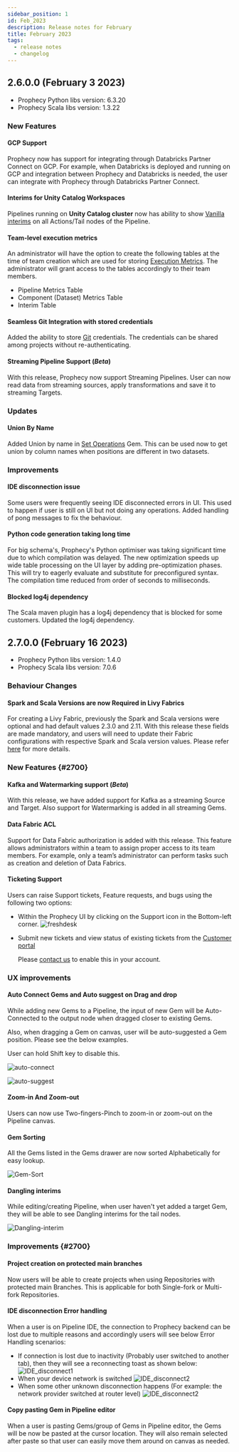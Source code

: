 ```yaml
---
sidebar_position: 1
id: Feb_2023
description: Release notes for February
title: February 2023
tags:
  - release notes
  - changelog
---
```


## 2.6.0.0 (February 3 2023)

- Prophecy Python libs version: 6.3.20
- Prophecy Scala libs version: 1.3.22

### New Features

#### GCP Support

Prophecy now has support for integrating through Databricks Partner Connect on GCP. For example, when Databricks is deployed and running on GCP and integration between Prophecy and Databricks is needed, the user can integrate with Prophecy through Databricks Partner Connect.

#### Interims for Unity Catalog Workspaces

Pipelines running on **Unity Catalog cluster** now has ability to show [Vanilla interims](../low-code-spark/execution/executions_on_databricks_clusters#vanilla-interims) on all Actions/Tail nodes of the Pipeline.

#### Team-level execution metrics

An administrator will have the option to create the following tables at the time of team creation which are used for storing [Execution Metrics](docs/low-code-spark/execution/execution-metrics.md). The administrator will grant access to the tables accordingly to their team members.

- Pipeline Metrics Table
- Component (Dataset) Metrics Table
- Interim Table

#### Seamless Git Integration with stored credentials

Added the ability to store [Git](docs/metadata/git.md) credentials. The credentials can be shared among projects without re-authenticating.

#### Streaming Pipeline Support (_Beta_)

With this release, Prophecy now support Streaming Pipelines. User can now read data from streaming sources, apply transformations and save it to streaming Targets.

### Updates

#### Union By Name

Added Union by name in [Set Operations](docs/low-code-spark/gems/transform/set-operation.md) Gem. This can be used now to get union by column names when positions are different in two datasets.

### Improvements

#### IDE disconnection issue

Some users were frequently seeing IDE disconnected errors in UI. This used to happen if user is still on UI but not doing any operations. Added handling of pong messages to fix the behaviour.

#### Python code generation taking long time

For big schema's, Prophecy's Python optimiser was taking significant time due to which compilation was delayed.
The new optimization speeds up wide table processing on the UI layer by adding pre-optimization phases. This will try to eagerly evaluate and substitute for preconfigured syntax.
The compilation time reduced from order of seconds to milliseconds.

#### Blocked log4j dependency

The Scala maven plugin has a log4j dependency that is blocked for some customers. Updated the log4j dependency.

## 2.7.0.0 (February 16 2023)

- Prophecy Python libs version: 1.4.0
- Prophecy Scala libs version: 7.0.6

### Behaviour Changes

#### Spark and Scala Versions are now Required in Livy Fabrics

For creating a Livy Fabric, previously the Spark and Scala versions were optional and had default values 2.3.0 and 2.11. With this release these fields are made mandatory, and users will need to update their Fabric configurations with respective Spark and Scala version values. Please refer [here](../concepts/fabrics/create-a-fabric#livy) for more details.

### New Features {#2700}

#### Kafka and Watermarking support (_Beta_)

With this release, we have added support for Kafka as a streaming Source and Target. Also support for Watermarking is added in all streaming Gems.

#### Data Fabric ACL

Support for Data Fabric authorization is added with this release. This feature allows administrators within a team to assign proper access to its team members. For example, only a team’s administrator can perform tasks such as creation and deletion of Data Fabrics.

#### Ticketing Support

Users can raise Support tickets, Feature requests, and bugs using the following two options:

- Within the Prophecy UI by clicking on the Support icon in the Bottom-left corner.
  ![freshdesk](img/freshdesk.gif)

- Submit new tickets and view status of existing tickets from the [Customer portal](https://help.prophecy.io)

  Please [contact us](mailto:success@Prophecy.io) to enable this in your account.

### UX improvements

#### Auto Connect Gems and Auto suggest on Drag and drop

While adding new Gems to a Pipeline, the input of new Gem will be Auto-Connected to the output node when dragged closer to existing Gems.

Also, when dragging a Gem on canvas, user will be auto-suggested a Gem position. Please see the below examples.

User can hold Shift key to disable this.

![auto-connect](img/auto-connect.gif)

![auto-suggest](img/drag-drop.gif)

#### Zoom-in And Zoom-out

Users can now use Two-fingers-Pinch to zoom-in or zoom-out on the Pipeline canvas.

#### Gem Sorting

All the Gems listed in the Gems drawer are now sorted Alphabetically for easy lookup.

![Gem-Sort](img/sorting.png)

#### Dangling interims

While editing/creating Pipeline, when user haven't yet added a target Gem, they will be able to see Dangling interims for the tail nodes.

![Dangling-interim](img/dangling_interm.png)

### Improvements {#2700}

#### Project creation on protected main branches

Now users will be able to create projects when using Repositories with protected main Branches. This is applicable for both Single-fork or Multi-fork Repositories.

#### IDE disconnection Error handling

When a user is on Pipeline IDE, the connection to Prophecy backend can be lost due to multiple reasons and accordingly users will see below Error Handling scenarios:

- If connection is lost due to inactivity (Probably user switched to another tab), then they will see a reconnecting toast as shown below:
  ![IDE_disconnect1](img/ide_disconnect1.png)
- When your device network is switched
  ![IDE_disconnect2](img/ide_disconnect3.png)
- When some other unknown disconnection happens (For example: the network provider switched at router level)
  ![IDE_disconnect2](img/ide_disconnect2.png)

#### Copy pasting Gem in Pipeline editor

When a user is pasting Gems/group of Gems in Pipeline editor, the Gems will be now be pasted at the cursor location. They will also remain selected after paste so that user can easily move them around on canvas as needed.
